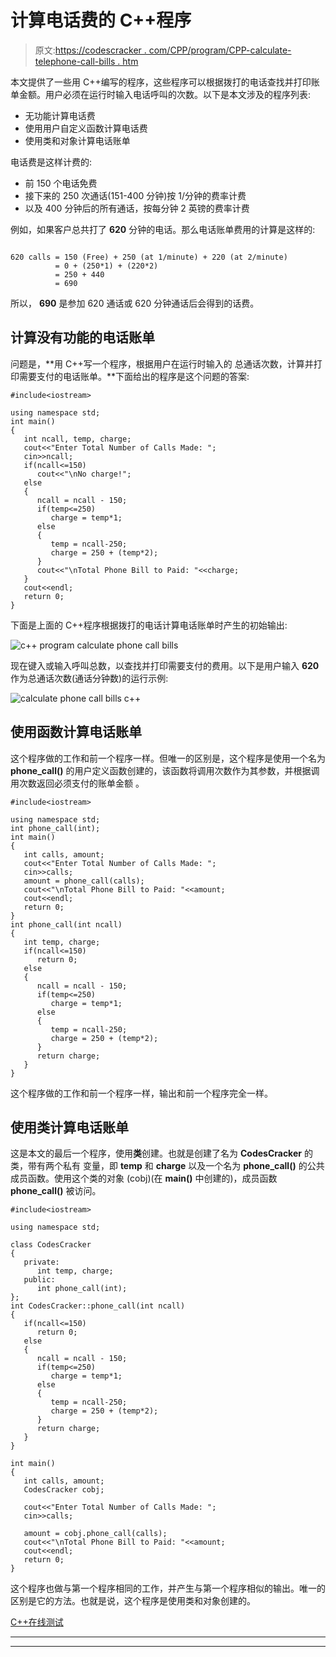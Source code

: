 # 计算电话费的 C++程序

> 原文:[https://codescracker . com/CPP/program/CPP-calculate-telephone-call-bills . htm](https://codescracker.com/cpp/program/cpp-calculate-telephone-call-bills.htm)

本文提供了一些用 C++编写的程序，这些程序可以根据拨打的电话查找并打印账单金额。用户必须在运行时输入电话呼叫的次数。以下是本文涉及的程序列表:

*   无功能计算电话费
*   使用用户自定义函数计算电话费
*   使用类和对象计算电话账单

电话费是这样计费的:

*   前 150 个电话免费
*   接下来的 250 次通话(151-400 分钟)按 1/分钟的费率计费
*   以及 400 分钟后的所有通话，按每分钟 2 英镑的费率计费

例如，如果客户总共打了 **620** 分钟的电话。那么电话账单费用的计算是这样的:

```

620 calls = 150 (Free) + 250 (at 1/minute) + 220 (at 2/minute)
          = 0 + (250*1) + (220*2)
          = 250 + 440
          = 690
```

所以， **690** 是参加 620 通话或 620 分钟通话后会得到的话费。

## 计算没有功能的电话账单

问题是，**用 C++写一个程序，根据用户在运行时输入的 总通话次数，计算并打印需要支付的电话账单。**下面给出的程序是这个问题的答案:

```
#include<iostream>

using namespace std;
int main()
{
   int ncall, temp, charge;
   cout<<"Enter Total Number of Calls Made: ";
   cin>>ncall;
   if(ncall<=150)
      cout<<"\nNo charge!";
   else
   {
      ncall = ncall - 150;
      if(temp<=250)
         charge = temp*1;
      else
      {
         temp = ncall-250;
         charge = 250 + (temp*2);
      }
      cout<<"\nTotal Phone Bill to Paid: "<<charge;
   }
   cout<<endl;
   return 0;
}
```

下面是上面的 C++程序根据拨打的电话计算电话账单时产生的初始输出:

![c++ program calculate phone call bills](../Images/b3da66e9f336e0b1c3688a6ab1ea8a01.png)

现在键入或输入呼叫总数，以查找并打印需要支付的费用。以下是用户输入 **620** 作为总通话次数(通话分钟数)的运行示例:

![calculate phone call bills c++](../Images/42c1cc635a0f245cbb1d0216593e2915.png)

## 使用函数计算电话账单

这个程序做的工作和前一个程序一样。但唯一的区别是，这个程序是使用一个名为 **phone_call()** 的用户定义函数创建的，该函数将调用次数作为其参数，并根据调用次数返回必须支付的账单金额 。

```
#include<iostream>

using namespace std;
int phone_call(int);
int main()
{
   int calls, amount;
   cout<<"Enter Total Number of Calls Made: ";
   cin>>calls;
   amount = phone_call(calls);
   cout<<"\nTotal Phone Bill to Paid: "<<amount;
   cout<<endl;
   return 0;
}
int phone_call(int ncall)
{
   int temp, charge;
   if(ncall<=150)
      return 0;
   else
   {
      ncall = ncall - 150;
      if(temp<=250)
         charge = temp*1;
      else
      {
         temp = ncall-250;
         charge = 250 + (temp*2);
      }
      return charge;
   }
}
```

这个程序做的工作和前一个程序一样，输出和前一个程序完全一样。

## 使用类计算电话账单

这是本文的最后一个程序，使用**类**创建。也就是创建了名为 **CodesCracker** 的类，带有两个私有 变量，即 **temp** 和 **charge** 以及一个名为 **phone_call()** 的公共成员函数。使用这个类的对象 (cobj)(在 **main()** 中创建的)，成员函数 **phone_call()** 被访问。

```
#include<iostream>

using namespace std;

class CodesCracker
{
   private:
      int temp, charge;
   public:
      int phone_call(int);
};
int CodesCracker::phone_call(int ncall)
{
   if(ncall<=150)
      return 0;
   else
   {
      ncall = ncall - 150;
      if(temp<=250)
         charge = temp*1;
      else
      {
         temp = ncall-250;
         charge = 250 + (temp*2);
      }
      return charge;
   }
}

int main()
{
   int calls, amount;
   CodesCracker cobj;

   cout<<"Enter Total Number of Calls Made: ";
   cin>>calls;

   amount = cobj.phone_call(calls);
   cout<<"\nTotal Phone Bill to Paid: "<<amount;
   cout<<endl;
   return 0;
}
```

这个程序也做与第一个程序相同的工作，并产生与第一个程序相似的输出。唯一的区别是它的方法。也就是说，这个程序是使用类和对象创建的。

[C++在线测试](/exam/showtest.php?subid=3)

* * *

* * *
